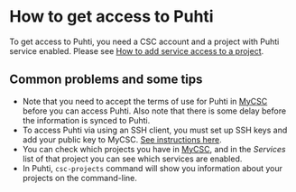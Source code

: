 # How to get access to Puhti

To get access to Puhti, you need a CSC account and a project with Puhti service
enabled. Please see
[How to add service access to a project](../../accounts/how-to-add-service-access-for-project.md).

## Common problems and some tips

- Note that you need to accept the terms of use for Puhti in
  [MyCSC](https://my.csc.fi) before you can access Puhti. Also note that there
  is some delay before the information is synced to Puhti.
- To access Puhti via using an SSH client, you must set up SSH keys and add
  your public key to MyCSC.
  [See instructions here](../../computing/connecting/ssh-keys.md).
- You can check which projects you have in [MyCSC](https://my.csc.fi), and in
  the *Services* list of that project you can see which services are enabled.
- In Puhti, `csc-projects` command will show you information about your
  projects on the command-line.
